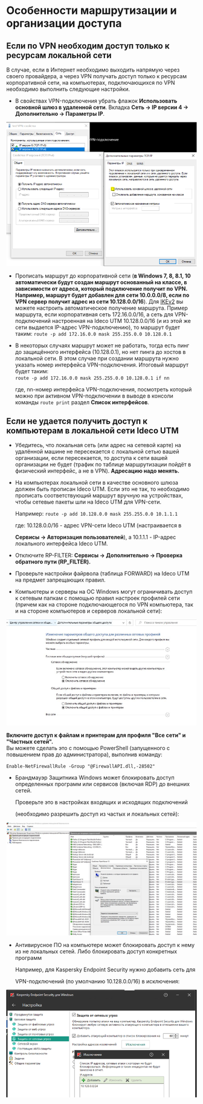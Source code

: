 # Особенности маршрутизации и организации доступа

## Если по VPN необходим доступ только к ресурсам локальной сети

В случае, если в Интернет необходимо выходить напрямую через своего провайдера, а через VPN получать доступ только к ресурсам корпоративной сети, на компьютерах, подключающихся по VPN необходимо выполнить следующие настройки.

* В свойствах VPN-подключения убрать флажок **Использовать основной шлюз в удаленной сети**. Вкладка **Сеть -&gt; IP версии 4 -&gt; Дополнительно -&gt; Параметры IP**.

![](../../../.gitbook/assets/gen_getw-7-9-.png)

* Прописать маршрут до корпоративной сети \(**в Windows 7, 8, 8.1, 10 автоматически будут создан маршрут основанный на классе, в зависимости от адреса, который подключение получит по VPN. Например, маршрут будет добавлен для сети 10.0.0.0/8, если по VPN сервер получит адрес из сети 10.128.0.0/16**\). Для [IKEv2](ipsec_ikev2/) вы можете настроить автоматическое получение маршрута. Пример маршрута, если корпоративная сеть 172.16.0.0/16, а сеть для VPN-подключений настроенная на Ideco UTM 10.128.0.0/16 \(и из этой же сети выдается IP-адрес VPN-подключению\), то маршрут будет таким: `route -p add 172.16.0.0 mask 255.255.0.0 10.128.0.1`
* В некоторых случаях маршрут может не работать, тогда есть пинг до защищённого интерфейса \(10.128.0.1\), но нет пинга до хостов в локальной сети. В этом случае при создании маршрута нужно указать номер интерфейса VPN-подключения. Итоговый маршрут будет таким:  
  `route -p add 172.16.0.0 mask 255.255.0.0 10.128.0.1 if nn`

  где, nn-номер интерфейса VPN-подключения, посмотреть который можно при активном VPN-подключении в выводе в консоли команды `route print` раздел **Список интерфейсов**.

## Если не удается получить доступ к компьютерам в локальной сети Ideco UTM

* Убедитесь, что локальная сеть \(или адрес на сетевой карте\) на удалённой машине не пересекается с локальной сетью вашей организации, если пересекается, то доступа к сети вашей организации не будет \(трафик по таблице маршрутизации пойдёт в физический интерфейс, а не в VPN\). **Адресацию надо менять.**
* На компьютерах локальной сети в качестве основного шлюза должен быть прописан Ideco UTM. Если это не так, то необходимо прописать соответствующий маршрут вручную на устройствах, чтобы сетевые пакеты шли на Ideco UTM для VPN-сети.  

  Например: `route -p add 10.128.0.0 mask 255.255.0.0 10.1.1.1`  

  где: 10.128.0.0/16 - адрес VPN-сети Ideco UTM \(настраивается в

  **Сервисы -&gt; Авторизация пользователей**\), а 10.1.1.1 - IP-адрес локального интерфейса Ideco UTM.

* Отключите RP-FILTER: **Сервисы -&gt; Дополнительно -&gt; Проверка обратного пути \(RP\_FILTER\).**
* Проверьте настройки файрвола \(таблица FORWARD\) на Ideco UTM на предмет запрещающих правил.
* Компьютеры и серверы на ОС Windows могут ограничивать доступ к сетевым папкам с помощью правил настроек профилей сети \(причем как на стороне подключающегося по VPN компьютера, так и на стороне компьютеров и серверов локальной сети\):

![](../../../.gitbook/assets/parameters-7-9-.jpg)

**Включите доступ к файлам и принтерам для профиля "Все сети" и "Частных сетей".**  
Вы можете сделать это с помощью PowerShell \(запущенного с повышением прав до администратора\), выполнив команду:

```text
Enable-NetFirewallRule -Group "@FirewallAPI.dll,-28502"
```

* Брандмауэр Защитника Windows может блокировать доступ определенных программ или сервисов \(включая RDP\) до внешних сетей.  

  Проверьте это в настройках входящих и исходящих подключений

  \(необходимо разрешить доступ из частых и локальных сетей\):  

![](../../../.gitbook/assets/16842793.jpg)

* Антивирусное ПО на компьютере может блокировать доступ к нему из не локальных сетей. Либо блокировать доступ конкретных программ  

  Например, для Kaspersky Endpoint Security нужно добавить сеть для

  VPN-подключений \(по умолчанию 10.128.0.0/16\) в исключения:  

![](../../../.gitbook/assets/16842796.jpg)

